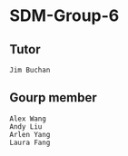 # SDM-Group-6




## Tutor
    Jim Buchan

## Gourp member
    Alex Wang
    Andy Liu
    Arlen Yang
    Laura Fang
    

